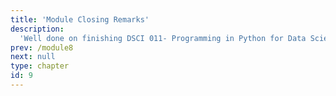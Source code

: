 ```yaml
---
title: 'Module Closing Remarks'
description:
  'Well done on finishing DSCI 011- Programming in Python for Data Science '
prev: /module8
next: null
type: chapter
id: 9
---
```


<exercise id="0" title="Congratulations!" type="slides, video">

<slides source="module9/module9_00" start="0:165" end="3:01">
</slides>

</exercise> 